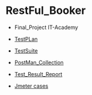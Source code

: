 # RestFul_Booker
- Final_Project IT-Academy


- [TestPLan](https://github.com/MaksimTupitsyn/RestFul_Booker/blob/main/Test%20PLan.txt)
- [TestSuite]()
- [PostMan_Collection]()
- [Test_Result_Report]()
- [Jmeter cases]()
